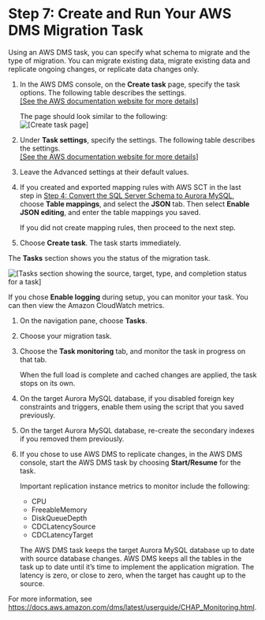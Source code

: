 # Step 7: Create and Run Your AWS DMS Migration Task<a name="chap-sqlserver2aurora.steps.createmigrationtask"></a>

Using an AWS DMS task, you can specify what schema to migrate and the type of migration\. You can migrate existing data, migrate existing data and replicate ongoing changes, or replicate data changes only\.

1. In the AWS DMS console, on the **Create task** page, specify the task options\. The following table describes the settings\.    
[\[See the AWS documentation website for more details\]](http://docs.aws.amazon.com/dms/latest/sbs/chap-sqlserver2aurora.steps.createmigrationtask.html)

   The page should look similar to the following:  
![\[Create task page\]](http://docs.aws.amazon.com/dms/latest/sbs/images/sbs-rdsqlserver2aurora-dmstask.png)

1. Under **Task settings**, specify the settings\. The following table describes the settings\.    
[\[See the AWS documentation website for more details\]](http://docs.aws.amazon.com/dms/latest/sbs/chap-sqlserver2aurora.steps.createmigrationtask.html)

1. Leave the Advanced settings at their default values\.

1. If you created and exported mapping rules with AWS SCT in the last step in [Step 4: Convert the SQL Server Schema to Aurora MySQL](chap-sqlserver2aurora.steps.convertschema.md), choose **Table mappings**, and select the **JSON** tab\. Then select **Enable JSON editing**, and enter the table mappings you saved\.

   If you did not create mapping rules, then proceed to the next step\.

1. Choose **Create task**\. The task starts immediately\.

The **Tasks** section shows you the status of the migration task\.

![\[Tasks section showing the source, target, type, and completion status for a task\]](http://docs.aws.amazon.com/dms/latest/sbs/images/sbs-rdsqlserver2aurora-dmsmonitor.png)

If you chose **Enable logging** during setup, you can monitor your task\. You can then view the Amazon CloudWatch metrics\.

1. On the navigation pane, choose **Tasks**\.

1. Choose your migration task\.

1. Choose the **Task monitoring** tab, and monitor the task in progress on that tab\.

   When the full load is complete and cached changes are applied, the task stops on its own\.

1. On the target Aurora MySQL database, if you disabled foreign key constraints and triggers, enable them using the script that you saved previously\.

1. On the target Aurora MySQL database, re\-create the secondary indexes if you removed them previously\.

1. If you chose to use AWS DMS to replicate changes, in the AWS DMS console, start the AWS DMS task by choosing **Start/Resume** for the task\.

   Important replication instance metrics to monitor include the following:
   + CPU
   + FreeableMemory
   + DiskQueueDepth
   + CDCLatencySource
   + CDCLatencyTarget

   The AWS DMS task keeps the target Aurora MySQL database up to date with source database changes\. AWS DMS keeps all the tables in the task up to date until it’s time to implement the application migration\. The latency is zero, or close to zero, when the target has caught up to the source\.

For more information, see [https://docs\.aws\.amazon\.com/dms/latest/userguide/CHAP\_Monitoring\.html](https://docs.aws.amazon.com/dms/latest/userguide/CHAP_Monitoring.html)\.
